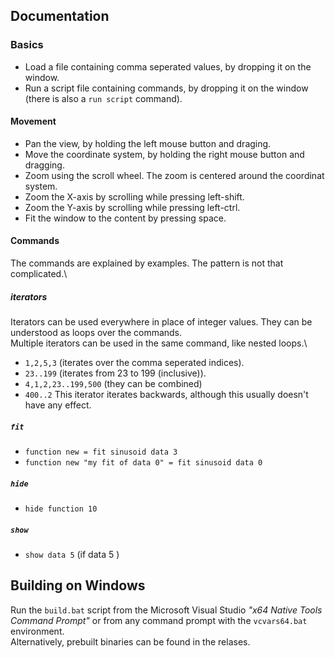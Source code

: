 ## Documentation

### Basics

- Load a file containing comma seperated values, by dropping it on the window.
- Run a script file containing commands, by dropping it on the window (there is also a `run script` command).

#### Movement

- Pan the view, by holding the left mouse button and draging.
- Move the coordinate system, by holding the right mouse button and dragging.
- Zoom using the scroll wheel. The zoom is centered around the coordinat system.
- Zoom the X-axis by scrolling while pressing left-shift.
- Zoom the Y-axis by scrolling while pressing left-ctrl.
- Fit the window to the content by pressing space.

#### Commands

The commands are explained by examples. The pattern is not that complicated.\

##### iterators
Iterators can be used everywhere in place of integer values. They can be understood as loops over the commands.\
Multiple iterators can be used in the same command, like nested loops.\
- `1,2,5,3` (iterates over the comma seperated indices).
- `23..199` (iterates from 23 to 199 (inclusive)).
- `4,1,2,23..199,500` (they can be combined)
- `400..2` This iterator iterates backwards, although this usually doesn't have any effect.

##### `fit`
- `function new = fit sinusoid data 3`
- `function new "my fit of data 0" = fit sinusoid data 0`
##### `hide`
- `hide function 10`
##### `show`
- `show data 5` (if data 5 )

## Building on Windows

Run the `build.bat` script from the Microsoft Visual Studio _"x64 Native Tools Command Prompt"_ or from any command prompt with the `vcvars64.bat` environment.\
Alternatively, prebuilt binaries can be found in the relases.
 
